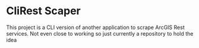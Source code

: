 <h1>CliRest Scaper</h1>
This project is a CLI version of another application to scrape ArcGIS Rest services. Not even close to working so just
currently a repository to hold the idea